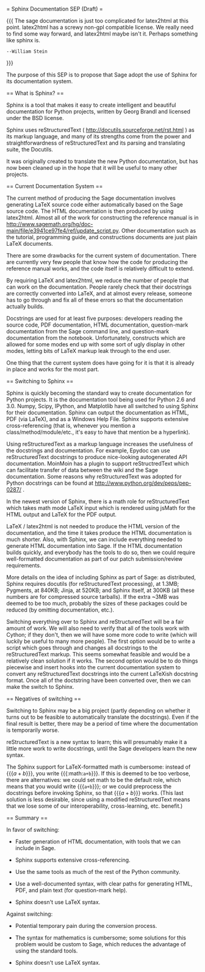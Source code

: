 = Sphinx Documentation SEP (Draft) =

{{{
The sage documentation is just too complicated for latex2html at this
point.  latex2html has a screwy non-gpl compatible license.
We really need to find some way forward, and latex2html maybe
isn't it.  Perhaps something like sphinx is.

    --William Stein
}}}

The purpose of this SEP is to propose that Sage adopt the use of Sphinx for its documentation system.

== What is Sphinx? ==

Sphinx is a tool that makes it easy to create intelligent and beautiful documentation for Python projects, written by Georg Brandl and licensed under the BSD license.

Sphinx uses reStructuredText ( http://docutils.sourceforge.net/rst.html )  as its markup language, and many of its strengths come from the power and straightforwardness of reStructuredText and its parsing and translating suite, the Docutils.

It was originally created to translate the new Python documentation, but has now been cleaned up in the hope that it will be useful to many other projects.



== Current Documentation System ==

The current method of producing the Sage documentation involves generating LaTeX source code either automatically based on the Sage source code.  The HTML documentation is then produced by using latex2html.  Almost all of the work for constructing the reference manual is in http://www.sagemath.org/hg/doc-main/file/e3941ce97fe4/ref/update_script.py.  Other documentation such as the tutorial, programming guide, and constructions documents are just plain LaTeX documents.

There are some drawbacks for the current system of documentation.  There are currently very few people that know how the code for producing the reference manual works, and the code itself is relatively difficult to extend.

By requiring LaTeX and latex2html, we reduce the number of people that can work on the documentation.  People rarely check that their docstrings are correctly converted into LaTeX, and at almost every release, someone has to go through and fix all of these errors so that the documentation actually builds.  

Docstrings are used for at least five purposes: developers reading the source code, PDF documentation, HTML documentation, question-mark documentation from the Sage command line, and question-mark documentation from the notebook.  Unfortunately, constructs which are allowed for some modes end up with some sort of ugly display in other modes, letting bits of LaTeX markup leak through to the end user.

One thing that the current system does have going for it is that it is already in place and works for the most part.

  
== Switching to Sphinx ==

Sphinx is quickly becoming the standard way to create documentation for Python projects.  It is the documentation tool being used for Python 2.6 and 3.0.  Numpy, Scipy, IPython, and Matplotlib have all switched to using Sphinx for their documentation.  Sphinx can output the documentation as HTML, PDF (via LaTeX), and as a Windows Help File.  Sphinx supports extensive cross-referencing (that is, whenever you mention a class/method/module/etc., it's easy to have that mention be a hyperlink).

Using reStructuredText as a markup language increases the usefulness of the docstrings and documentation.  For example, Epydoc can use reStructuredText docstrings to produce nice-looking autogenerated API documentation.  MoinMoin has a plugin to support reStructredText which can facilitate transfer of data between the wiki and the Sage documentation.  Some reasons why reStructuredText was adopted for Python docstrings can be found at http://www.python.org/dev/peps/pep-0287/ .

In the newest version of Sphinx, there is a math role for reStructuredText which takes math mode LaTeX input which is rendered using jsMath for the HTML output and LaTeX for the PDF output.

LaTeX / latex2html is not needed to produce the HTML version of the documentation, and the time it takes produce the HTML documentation is much shorter.  Also, with Sphinx, we can include everything needed to generate HTML documentation into Sage.  If the HTML documentation builds quickly, and everybody has the tools to do so, then we could require well-formatted documentation as part of our patch submission/review requirements.

More details on the idea of including Sphinx as part of Sage: as distributed, Sphinx requires docutils (for reStructuredText processing), at 1.3MB; Pygments, at 840KB; Jinja, at 520KB; and Sphinx itself, at 300KB (all these numbers are for compressed source tarballs).  If the extra ~3MB was deemed to be too much, probably the sizes of these packages could be reduced (by omitting documentation, etc.).

Switching everything over to Sphinx and reStructuredText will be a fair amount of work.  We will also need to verify that all of the tools work with Cython; if they don't, then we will have some more code to write (which will luckily be useful to many more people). The first option would be to write a script which goes through and changes all docstrings to the reStructuredText markup.  This seems somewhat feasible and would be a relatively clean solution if it works.  The second option would be to do things piecewise and insert hooks into the current documentation system to convert any reStructuredText docstrings into the current LaTeXish docstring format.  Once all of the doctstring have been converted over, then we can make the switch to Sphinx.

== Negatives of switching ==

Switching to Sphinx may be a big project (partly depending on whether it turns out to be feasible to automatically translate the docstrings).  Even if the final result is better, there may be a period of time where the documentation is temporarily worse.

reStructuredText is a new syntax to learn; this will presumably make it a little more work to write docstrings, until the Sage developers learn the new syntax.

The Sphinx support for LaTeX-formatted math is cumbersome: instead of {{{$a+b$}}}, you write {{{:math:`a+b`}}}.  If this is deemed to be too verbose, there are alternatives: we could set math to be the default role, which means that you would write {{{`a+b`}}}; or we could preprocess the docstrings before invoking Sphinx, so that {{{$a+b$}}} works.  (This last solution is less desirable, since using a modified reStructuredText means that we lose some of our interoperability, cross-learning, etc. benefit.)

== Summary ==

In favor of switching:

 * Faster generation of HTML documentation, with tools that we can include in Sage.

 * Sphinx supports extensive cross-referencing.

 * Use the same tools as much of the rest of the Python community.

 * Use a well-documented syntax, with clear paths for generating HTML, PDF, and plain text (for question-mark help).

 * Sphinx doesn't use LaTeX syntax.

Against switching:

 * Potential temporary pain during the conversion process.

 * The syntax for mathematics is cumbersome; some solutions for this problem would be custom to Sage, which reduces the advantage of using the standard tools.

 * Sphinx doesn't use LaTeX syntax.
